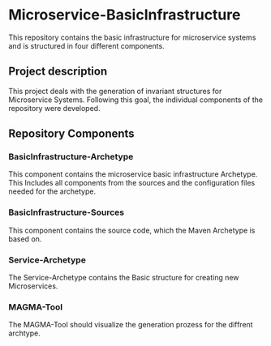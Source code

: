 <h1>Microservice-BasicInfrastructure</h1>

<p>This repository contains the basic infrastructure for microservice systems and is 
structured in four different components.</p>

<h2>Project description</h2>
<p>
This project deals with the generation of invariant structures for Microservice 
Systems. Following this goal, the individual components of the repository were developed.
</p>

<h2>Repository Components
<h3>BasicInfrastructure-Archetype</h3>
<p>This component contains the microservice basic infrastructure Archetype. This Includes all components from the sources and the configuration files needed for the archetype.</p>
 
<h3>BasicInfrastructure-Sources</h3>
<p>This component contains the source code, which the Maven Archetype is based on.</p>
  
<h3>Service-Archetype</h3>
<p>The Service-Archetype contains the Basic structure for creating new Microservices.</p>

<h3>MAGMA-Tool</h3>
<p>The MAGMA-Tool should visualize the generation prozess for the diffrent archtype.</p>
     
